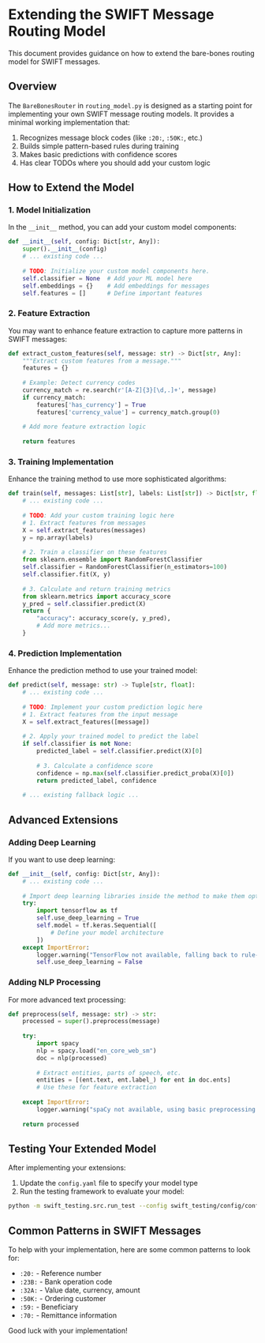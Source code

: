 # Extending the SWIFT Message Routing Model

This document provides guidance on how to extend the bare-bones routing model for SWIFT messages.

## Overview

The `BareBonesRouter` in `routing_model.py` is designed as a starting point for implementing your own SWIFT message routing models. It provides a minimal working implementation that:

1. Recognizes message block codes (like `:20:`, `:50K:`, etc.)
2. Builds simple pattern-based rules during training
3. Makes basic predictions with confidence scores
4. Has clear TODOs where you should add your custom logic

## How to Extend the Model

### 1. Model Initialization

In the `__init__` method, you can add your custom model components:

```python
def __init__(self, config: Dict[str, Any]):
    super().__init__(config)
    # ... existing code ...
    
    # TODO: Initialize your custom model components here.
    self.classifier = None  # Add your ML model here
    self.embeddings = {}    # Add embeddings for messages
    self.features = []      # Define important features
```

### 2. Feature Extraction

You may want to enhance feature extraction to capture more patterns in SWIFT messages:

```python
def extract_custom_features(self, message: str) -> Dict[str, Any]:
    """Extract custom features from a message."""
    features = {}
    
    # Example: Detect currency codes
    currency_match = re.search(r'[A-Z]{3}[\d,.]+', message)
    if currency_match:
        features['has_currency'] = True
        features['currency_value'] = currency_match.group(0)
    
    # Add more feature extraction logic
    
    return features
```

### 3. Training Implementation

Enhance the training method to use more sophisticated algorithms:

```python
def train(self, messages: List[str], labels: List[str]) -> Dict[str, float]:
    # ... existing code ...
    
    # TODO: Add your custom training logic here
    # 1. Extract features from messages
    X = self.extract_features(messages)
    y = np.array(labels)
    
    # 2. Train a classifier on these features
    from sklearn.ensemble import RandomForestClassifier
    self.classifier = RandomForestClassifier(n_estimators=100)
    self.classifier.fit(X, y)
    
    # 3. Calculate and return training metrics
    from sklearn.metrics import accuracy_score
    y_pred = self.classifier.predict(X)
    return {
        "accuracy": accuracy_score(y, y_pred),
        # Add more metrics...
    }
```

### 4. Prediction Implementation

Enhance the prediction method to use your trained model:

```python
def predict(self, message: str) -> Tuple[str, float]:
    # ... existing code ...
    
    # TODO: Implement your custom prediction logic here
    # 1. Extract features from the input message
    X = self.extract_features([message])
    
    # 2. Apply your trained model to predict the label
    if self.classifier is not None:
        predicted_label = self.classifier.predict(X)[0]
        
        # 3. Calculate a confidence score
        confidence = np.max(self.classifier.predict_proba(X)[0])
        return predicted_label, confidence
    
    # ... existing fallback logic ...
```

## Advanced Extensions

### Adding Deep Learning

If you want to use deep learning:

```python
def __init__(self, config: Dict[str, Any]):
    # ... existing code ...
    
    # Import deep learning libraries inside the method to make them optional
    try:
        import tensorflow as tf
        self.use_deep_learning = True
        self.model = tf.keras.Sequential([
            # Define your model architecture
        ])
    except ImportError:
        logger.warning("TensorFlow not available, falling back to rule-based approach")
        self.use_deep_learning = False
```

### Adding NLP Processing

For more advanced text processing:

```python
def preprocess(self, message: str) -> str:
    processed = super().preprocess(message)
    
    try:
        import spacy
        nlp = spacy.load("en_core_web_sm")
        doc = nlp(processed)
        
        # Extract entities, parts of speech, etc.
        entities = [(ent.text, ent.label_) for ent in doc.ents]
        # Use these for feature extraction
        
    except ImportError:
        logger.warning("spaCy not available, using basic preprocessing only")
    
    return processed
```

## Testing Your Extended Model

After implementing your extensions:

1. Update the `config.yaml` file to specify your model type
2. Run the testing framework to evaluate your model:

```bash
python -m swift_testing.src.run_test --config swift_testing/config/config.yaml --name "My Extended Model Test" --train
```

## Common Patterns in SWIFT Messages

To help with your implementation, here are some common patterns to look for:

- `:20:` - Reference number
- `:23B:` - Bank operation code
- `:32A:` - Value date, currency, amount
- `:50K:` - Ordering customer
- `:59:` - Beneficiary
- `:70:` - Remittance information

Good luck with your implementation! 